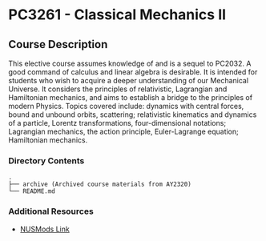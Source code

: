 # PC3261 - Classical Mechanics II

## Course Description

This elective course assumes knowledge of and is a sequel to PC2032. A good
command of calculus and linear algebra is desirable. It is intended for students
who wish to acquire a deeper understanding of our Mechanical Universe. It
considers the principles of relativistic, Lagrangian and Hamiltonian mechanics,
and aims to establish a bridge to the principles of modern Physics. Topics
covered include: dynamics with central forces, bound and unbound orbits,
scattering; relativistic kinematics and dynamics of a particle, Lorentz
transformations, four-dimensional notations; Lagrangian mechanics, the action
principle, Euler-Lagrange equation; Hamiltonian mechanics.

### Directory Contents

```text
.
├── archive (Archived course materials from AY2320)
└── README.md
```

### Additional Resources

- [NUSMods Link](https://nusmods.com/courses/PC3261/classical-mechanics-ii)
